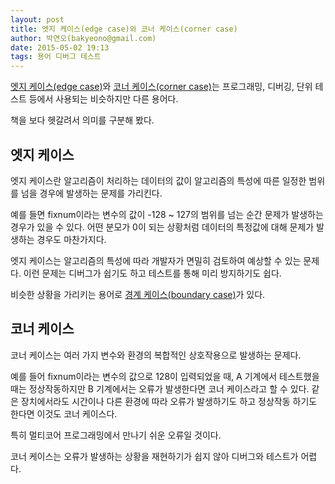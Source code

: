 ```yaml
---
layout: post
title: 엣지 케이스(edge case)와 코너 케이스(corner case)
author: 박연오(bakyeono@gmail.com)
date: 2015-05-02 19:13
tags: 용어 디버그 테스트
---
```

[엣지 케이스(edge case)][edge-case-wikipedia]와 [코너 케이스(corner case)][corner-case-wikipedia]는 프로그래밍, 디버깅, 단위 테스트 등에서 사용되는 비슷하지만 다른 용어다.

책을 보다 헷갈려서 의미를 구분해 봤다.

## 엣지 케이스

엣지 케이스란 알고리즘이 처리하는 데이터의 값이 알고리즘의 특성에 따른 일정한 범위를 넘을 경우에 발생하는 문제를 가리킨다.

예를 들면 fixnum이라는 변수의 값이 -128 ~ 127의 범위를 넘는 순간 문제가 발생하는 경우가 있을 수 있다. 어떤 분모가 0이 되는 상황처럼 데이터의 특정값에 대해 문제가 발생하는 경우도 마찬가지다.

엣지 케이스는 알고리즘의 특성에 따라 개발자가 면밀히 검토하여 예상할 수 있는 문제다. 이런 문제는 디버그가 쉽기도 하고 테스트를 통해 미리 방지하기도 쉽다.

비슷한 상황을 가리키는 용어로 [경계 케이스(boundary case)][boundary-case-wikipedia]가 있다.

## 코너 케이스

코너 케이스는 여러 가지 변수와 환경의 복합적인 상호작용으로 발생하는 문제다.

예를 들어 fixnum이라는 변수의 값으로 128이 입력되었을 때, A 기계에서 테스트했을 때는 정상작동하지만 B 기계에서는 오류가 발생한다면 코너 케이스라고 할 수 있다. 같은 장치에서라도 시간이나 다른 환경에 따라 오류가 발생하기도 하고 정상작동 하기도 한다면 이것도 코너 케이스다.

특히 멀티코어 프로그래밍에서 만나기 쉬운 오류일 것이다.

코너 케이스는 오류가 발생하는 상황을 재현하기가 쉽지 않아 디버그와 테스트가 어렵다.

[edge-case-wikipedia]: http://en.wikipedia.org/wiki/Edge_case
[corner-case-wikipedia]: http://en.wikipedia.org/wiki/Corner_case
[boundary-case-wikipedia]: http://en.wikipedia.org/wiki/Boundary_case

